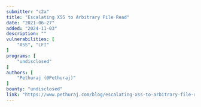 ```yaml
---
submitter: "c2a"
title: "Escalating XSS to Arbitrary File Read"
date: "2021-06-27"
added: "2024-11-03"
description: ""
vulnerabilities: [
    "XSS", "LFI"
]
programs: [
    "undisclosed"
]
authors: [
    "Pethuraj (@Pethuraj)"
]
bounty: "undisclosed"
link: "https://www.pethuraj.com/blog/escalating-xss-to-arbitrary-file-read/"
---
```




